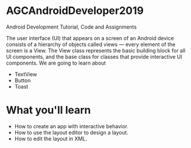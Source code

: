 # AGCAndroidDeveloper2019
Android Development Tutorial, Code and Assignments

The user interface (UI) that appears on a screen of an Android device consists of a hierarchy of objects called views — every element of the screen is a View. The View class represents the basic building block for all UI components, and the base class for classes that provide interactive UI components. 
We are going to learn about 
- TextView
- Button
- Toast

# What you'll learn
- How to create an app with interactive behavior.
- How to use the layout editor to design a layout.
- How to edit the layout in XML.
